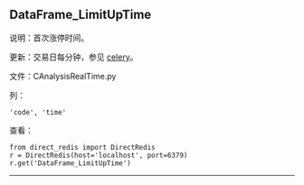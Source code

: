 ## DataFrame_LimitUpTime

说明：首次涨停时间。

更新：交易日每分钟，参见 [celery](celery.md)。

文件：CAnalysisRealTime.py

列：

```
'code', 'time'
```


查看：

```
from direct_redis import DirectRedis
r = DirectRedis(host='localhost', port=6379)
r.get('DataFrame_LimitUpTime')
```

---



